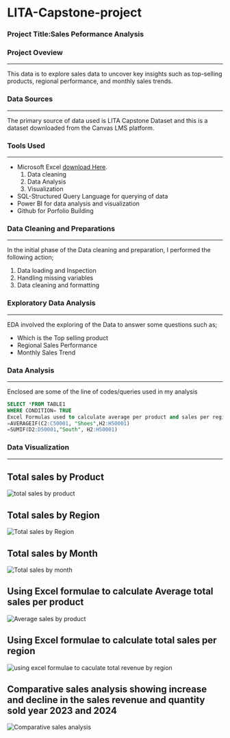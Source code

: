 # LITA-Capstone-project

### Project Title:Sales Peformance Analysis 

### Project Oveview
---
This data is to explore sales data to uncover key insights such as top-selling products, regional performance, and monthly sales trends.

### Data Sources
---
The primary source of data used is LITA Capstone Dataset and this is a dataset downloaded from the Canvas LMS platform.

### Tools Used
---
- Microsoft Excel [download Here](https://www.microsoft.com).
  1. Data cleaning
  2. Data Analysis
  3. Visualization
- SQL-Structured Query Language for querying of data
- Power BI for data analysis and visualization
- Github for Porfolio Building

### Data Cleaning and Preparations
---
In the initial phase of the Data cleaning and preparation, I performed the following action;
1. Data loading and Inspection
2. Handling missing variables
3. Data cleaning and formatting

### Exploratory Data Analysis
---
EDA involved the exploring of the Data to answer some questions such as;
- Which is the Top selling product
- Regional Sales Performance
- Monthly Sales Trend
  
### Data Analysis
---
Enclosed are some of the line of codes/queries used in my analysis
```SQL
SELECT *FROM TABLE1
WHERE CONDITION= TRUE
Excel Formulas used to calculate average per product and sales per region respectively
=AVERAGEIF(C2:C50001, "Shoes",H2:H50001)
=SUMIF(D2:D50001,"South", H2:H50001)

```
### Data Visualization
---
## Total sales by Product
![total sales by product](https://github.com/user-attachments/assets/1654e60d-be03-4dd1-bca2-ed30d4acba3a)
## Total sales by Region
![Total sales by Region](https://github.com/user-attachments/assets/6bb490f0-3308-40a6-a815-b9c6352baa61)
## Total sales by Month
![Total sales by month](https://github.com/user-attachments/assets/1b3d2674-473b-48b0-94ce-5a1034a18ba1)
## Using Excel formulae to calculate Average total sales per product
![Average sales by product](https://github.com/user-attachments/assets/a8c1fad9-94ee-4c31-9538-a82087d27d64)
## Using Excel formulae to calculate total sales per region
![using excel formulae to caculate total revenue by region](https://github.com/user-attachments/assets/71195dbf-a8c3-4852-b1e4-a4132c035ba6)
## Comparative sales analysis showing increase and decline in the sales revenue and quantity sold year 2023 and 2024
![Comparative sales analysis](https://github.com/user-attachments/assets/cbfb7457-bb24-4bf5-902e-8e1fad8298f8)
